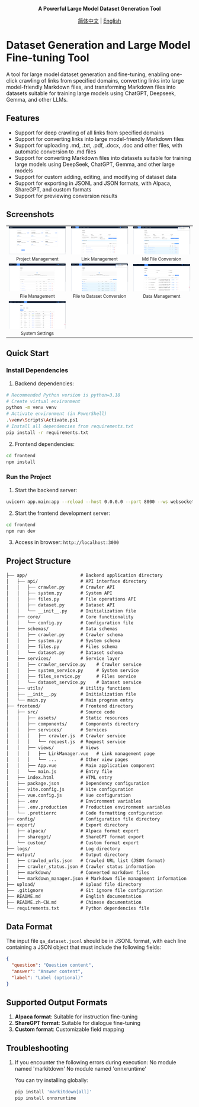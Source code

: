 <div align="center">

**A Powerful Large Model Dataset Generation Tool**

[简体中文](./README.md) | [English](./README.en.md)

</div>

# Dataset Generation and Large Model Fine-tuning Tool

A tool for large model dataset generation and fine-tuning, enabling one-click crawling of links from specified domains, converting links into large model-friendly Markdown files, and transforming Markdown files into datasets suitable for training large models using ChatGPT, Deepseek, Gemma, and other LLMs.

## Features

- Support for deep crawling of all links from specified domains
- Support for converting links into large model-friendly Markdown files
- Support for uploading .md, .txt, .pdf, .docx, .doc and other files, with automatic conversion to .md files
- Support for converting Markdown files into datasets suitable for training large models using DeepSeek, ChatGPT, Gemma, and other large models
- Support for custom adding, editing, and modifying of dataset data
- Support for exporting in JSONL and JSON formats, with Alpaca, ShareGPT, and custom formats
- Support for previewing conversion results

## Screenshots

<table>
  <tr>
    <td align="center" width="33%">
      <img src="./docs/images/home01.png" alt="Project Management" style="max-width: 100%;">
      <br><small>Project Management</small>
    </td>
    <td align="center" width="33%">
      <img src="./docs/images/link01.png" alt="Link Management" style="max-width: 100%;">
      <br><small>Link Management</small>
    </td>
    <td align="center" width="33%">
      <img src="./docs/images/link02.png" alt="Md File Conversion" style="max-width: 100%;">
      <br><small>Md File Conversion</small>
    </td>
  </tr>
  <tr>
    <td align="center" width="33%">
      <img src="./docs/images/files01.png" alt="File Management" style="max-width: 100%;">
      <br><small>File Management</small>
    </td>
    <td align="center" width="33%">
      <img src="./docs/images/files02.png" alt="File to Dataset Conversion" style="max-width: 100%;">
      <br><small>File to Dataset Conversion</small>
    </td>
    <td align="center" width="33%">
      <img src="./docs/images/dataset01.png" alt="Data Management" style="max-width: 100%;">
      <br><small>Data Management</small>
    </td>
  </tr>
  <tr>
    <td align="center" width="33%">
      <img src="./docs/images/system01.png" alt="System Settings" style="max-width: 100%;">
      <br><small>System Settings</small>
    </td>
    <td align="center" width="33%">
    </td>
    <td align="center" width="33%">
    </td>
  </tr>
</table>

## Quick Start

### Install Dependencies

1. Backend dependencies:

```bash
# Recommended Python version is python=3.10
# Create virtual environment
python -m venv venv
# Activate environment (in PowerShell)
.\venv\Scripts\Activate.ps1
# Install all dependencies from requirements.txt
pip install -r requirements.txt
```

2. Frontend dependencies:

```bash
cd frontend
npm install
```

### Run the Project

1. Start the backend server:

```bash
uvicorn app.main:app --reload --host 0.0.0.0 --port 8000 --ws websockets
```

2. Start the frontend development server:

```bash
cd frontend
npm run dev
```

3. Access in browser: `http://localhost:3000`

## Project Structure

```
├── app/                    # Backend application directory
│   ├── api/                # API interface directory
│   │   ├── crawler.py      # Crawler API
│   │   ├── system.py       # System API
│   │   ├── files.py        # File operations API
│   │   ├── dataset.py      # Dataset API
│   │   └── __init__.py     # Initialization file
│   ├── core/               # Core functionality
│   │   └── config.py       # Configuration file
│   ├── schemas/            # Data schemas
│   │   ├── crawler.py      # Crawler schema
│   │   ├── system.py       # System schema
│   │   ├── files.py        # Files schema
│   │   └── dataset.py      # Dataset schema
│   ├── services/           # Service layer
│   │   ├── crawler_service.py    # Crawler service
│   │   ├── system_service.py     # System service
│   │   ├── files_service.py      # Files service
│   │   └── dataset_service.py    # Dataset service
│   ├── utils/              # Utility functions
│   ├── __init__.py         # Initialization file
│   └── main.py             # Main program entry
├── frontend/               # Frontend directory
│   ├── src/                # Source code
│   │   ├── assets/         # Static resources
│   │   ├── components/     # Components directory
│   │   ├── services/       # Services
│   │   │   ├── crawler.js  # Crawler service
│   │   │   └── request.js  # Request service
│   │   ├── views/          # Views
│   │   │   ├── LinkManager.vue   # Link management page
│   │   │   └── ...         # Other view pages
│   │   ├── App.vue         # Main application component
│   │   └── main.js         # Entry file
│   ├── index.html          # HTML entry
│   ├── package.json        # Dependency configuration
│   ├── vite.config.js      # Vite configuration
│   ├── vue.config.js       # Vue configuration
│   ├── .env                # Environment variables
│   ├── .env.production     # Production environment variables
│   └── .prettierrc         # Code formatting configuration
├── config/                 # Configuration file directory
├── export/                 # Export directory
│   ├── alpaca/             # Alpaca format export
│   ├── sharegpt/           # ShareGPT format export
│   └── custom/             # Custom format export
├── logs/                   # Log directory
├── output/                 # Output directory
│   ├── crawled_urls.json   # Crawled URL list (JSON format)
│   ├── crawler_status.json # Crawler status information
│   ├── markdown/           # Converted markdown files
│   └── markdown_manager.json # Markdown file management information
├── upload/                 # Upload file directory
├── .gitignore              # Git ignore file configuration
├── README.md               # English documentation
├── README.zh-CN.md         # Chinese documentation
└── requirements.txt        # Python dependencies file
```

## Data Format

The input file `qa_dataset.jsonl` should be in JSONL format, with each line containing a JSON object that must include the following fields:

```json
{
  "question": "Question content",
  "answer": "Answer content",
  "label": "Label (optional)"
}
```

## Supported Output Formats

1. **Alpaca format**: Suitable for instruction fine-tuning
2. **ShareGPT format**: Suitable for dialogue fine-tuning
3. **Custom format**: Customizable field mapping

## Troubleshooting

1. If you encounter the following errors during execution:
   No module named 'markitdown'
   No module named 'onnxruntime'

   You can try installing globally:
   ```bash
   pip install 'markitdown[all]'
   pip install onnxruntime
   ```